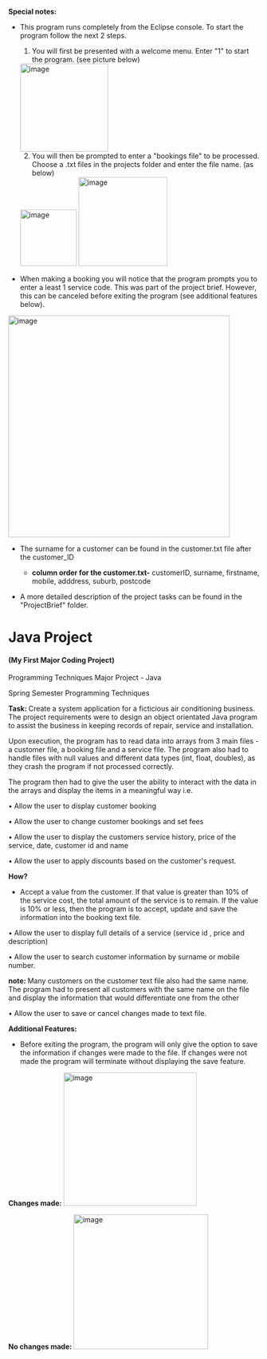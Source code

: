 <strong>Special notes:</strong>

- This program runs completely from the Eclipse console. To start the program follow the next 2 steps.
  
  1) You will first be presented with a welcome menu. Enter "1" to start the program. (see picture below)
  
  <img width="176" alt="image" src="https://user-images.githubusercontent.com/103421610/201460154-578fdce4-118c-4737-a448-48a21aeef90b.png">
  
  2) You will then be prompted to enter a "bookings file" to be processed. Choose a .txt files in the projects folder and enter the file name. (as below)
  
  <img width="113" alt="image" src="https://user-images.githubusercontent.com/103421610/201460356-a8f6ef3b-622a-4d95-b8b7-599f1203df50.png">
  
  <img width="178" alt="image" src="https://user-images.githubusercontent.com/103421610/201460423-035506c2-6c5a-4f27-995c-fa6ce871a5eb.png">

- When making a booking you will notice that the program prompts you to enter a least 1 service code. This was part of the project brief. However, this can be canceled before exiting the program (see additional features below).

<img width="444" alt="image" src="https://user-images.githubusercontent.com/103421610/201513943-db371ad8-2ab9-44db-bb68-183e2574ab7a.png">

- The surname for a customer can be found in the customer.txt file after the customer_ID
  
  - <strong>column order for the customer.txt-</strong> customerID, surname, firstname, mobile, adddress, suburb, postcode 

- A more detailed description of the project tasks can be found in the "ProjectBrief" folder. 

# Java Project 
<h4>(My First Major Coding Project)</h4>
Programming Techniques Major Project - Java

Spring Semester
Programming Techniques 

<strong>Task: </strong>Create a system application for a ficticious air conditioning business.
The project requirements were to design an object
orientated Java program to
assist the business in keeping records of repair, service and
installation.

Upon execution, the program has to read data into arrays from 3 main files - a
customer file, a booking file and a service file. The program also had to handle
files with null values and different data types (int, float, doubles), as they crash the program if not processed correctly.

The program then had to give the user the ability to interact with the data in
the arrays and display the items in a meaningful way i.e.

• Allow the user to display customer booking

• Allow the user to change customer bookings and set fees

• Allow the user to display the customers service history, price of the service,
date, customer id and name

• Allow the user to apply discounts based on the customer's request. 
   
   <strong>How?</strong>
   
  - Accept a value from the customer. If that value is
greater than 10% of the service cost, the total amount of the service is to
remain. If the value is 10% or less, then the program is to accept, update and save the information 
into the booking text file.

• Allow the user to display full details of a service (service id , price and
description)

• Allow the user to search customer information by surname or mobile
number. 

<strong>note: </strong>Many customers on the customer text file also had the same name.
The program had to present all customers with the same
name on the file and display the information that would differentiate one
from the other

• Allow the user to save or cancel changes made to text file.
 
<strong>Additional Features:</strong>

- Before exiting the program, the program will only give the option to save the information if changes were made to the file. If changes were not made the program will terminate without displaying the save feature.

<strong>Changes made:</strong>
<img width="267" alt="image" src="https://user-images.githubusercontent.com/103421610/201495875-8036f685-2761-4fe9-ac74-38ebf720d409.png">

<strong>No changes made:</strong>
<img width="270" alt="image" src="https://user-images.githubusercontent.com/103421610/201495916-f9195cc0-7965-47f4-ae71-f76c19eb038f.png">


